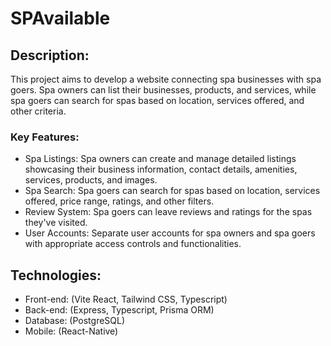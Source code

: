 # SPAvailable

## Description:

This project aims to develop a website connecting spa businesses with spa goers. Spa owners can list their businesses, products, and services, while spa goers can search for spas based on location, services offered, and other criteria.

### Key Features:

- Spa Listings: Spa owners can create and manage detailed listings showcasing their business information, contact details, amenities, services, products, and images.
- Spa Search: Spa goers can search for spas based on location, services offered, price range, ratings, and other filters.
- Review System: Spa goers can leave reviews and ratings for the spas they've visited.
- User Accounts: Separate user accounts for spa owners and spa goers with appropriate access controls and functionalities.

## Technologies:

- Front-end: (Vite React, Tailwind CSS, Typescript)
- Back-end: (Express, Typescript, Prisma ORM)
- Database: (PostgreSQL)
- Mobile: (React-Native)
